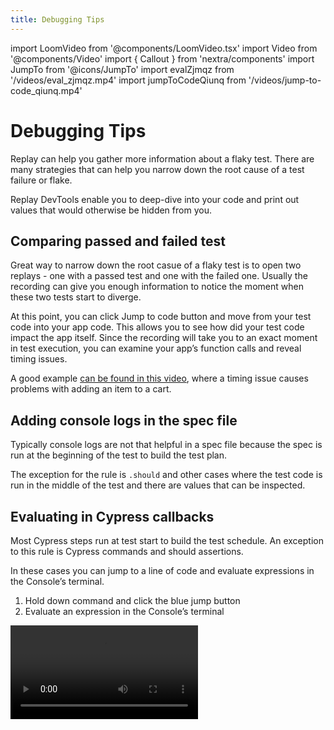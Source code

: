```yaml
---
title: Debugging Tips
---
```


import LoomVideo from '@components/LoomVideo.tsx'
import Video from '@components/Video'
import { Callout } from 'nextra/components'
import JumpTo from '@icons/JumpTo'
import evalZjmqz from '/videos/eval_zjmqz.mp4'
import jumpToCodeQiunq from '/videos/jump-to-code_qiunq.mp4'

# Debugging Tips

Replay can help you gather more information about a flaky test. There are many strategies that can help you narrow down the root cause of a test failure or flake.

Replay DevTools enable you to deep-dive into your code and print out values that would otherwise be hidden from you.

## Comparing passed and failed test

Great way to narrow down the root casue of a flaky test is to open two replays - one with a passed test and one with the failed one. Usually the recording can give you enough information to notice the moment when these two tests start to diverge.

At this point, you can click <span className='mx-1.5 font-mono bg-blue-500 text-white rounded-3xl px-3 py-1'>Jump to code <JumpTo className="w-5 h-5 inline-block p-0.5 mb-0.5" /></span> button and move from your test code into your app code. This allows you to see how did your test code impact the app itself. Since the recording will take you to an exact moment in test execution, you can examine your app’s function calls and reveal timing issues.

A good example [can be found in this video](https://www.youtube.com/watch?v=4wL8Qi9vjho), where a timing issue causes problems with adding an item to a cart.

## Adding console logs in the spec file

<LoomVideo src="https://www.loom.com/embed/64839a8f075a41cabf105d671cc48a07" />

Typically console logs are not that helpful in a spec file because the spec is run at the beginning of the test to build the test plan.

The exception for the rule is `.should` and other cases where the test code is run in the middle of the test and there are values that can be inspected.

## Evaluating in Cypress callbacks

Most Cypress steps run at test start to build the test schedule. An exception to this rule is Cypress commands and should assertions.

In these cases you can jump to a line of code and evaluate expressions in the Console’s terminal.

1. Hold down command and click the blue jump button
2. Evaluate an expression in the Console’s terminal

<Video src={evalZjmqz} />

## Jump to application events

With Replay you can jump from a test `cy.click(){:js}` command into your React component’s `onClick{:js}` hander. In the example below, we jump from the test’s click command into the Todo app’s `handleEdit{:js}` callback.

<Video src={jumpToCodeQiunq} />

## Test burn-in

Rerunning your test repeatedly can be a helpful ways to catch a test flake. This strategy can sometimes be easier if you want to quickly record a flake locally.

```js filename="cypress/e2e/login.js"
describe(`Verify "Login" is visible. Test: ${i}`, () => {
  for (let i = 0; i < 3; i++) {
    it('finds the Login link in the header', () => {
      // Place code inside the loop that you want to repeat
    })
  }
})
```

To run your the test, use following command:

```sh
npx cypress run --spec cypress/e2e/login.js --browser replay-chromium
```

<Callout type="default" emoji="💡">
Pro tip: You can use `@cypress/grep` package to repeat your tests without changing code in your spec. Read more about it [in the package readme](https://www.npmjs.com/package/@cypress/grep#burn-repeat-tests).
</Callout>

When running locally, you can use [Replay CLI](/replay-cli/commands) to manually upload your recordings to Replay Dashboard.

```sh
npx @replayio/replay upload-all
```

## Great articles on test flakiness

- [8 Common mistakes in Cypress](https://filiphric.com/8-common-mistakes-in-cypress-and-how-to-avoid-them) by Filip Hric
- [Identifying code smells in Cypress](https://codingitwrong.com/2020/10/09/identifying-code-smells-in-cypress) by Josh
- [Ways of fixing flaky tests](https://kailash-pathak.medium.com/ways-of-fixing-flaky-tests-in-cypress-840329d759e5) by Kailash Pathak
- [3 Practices to Reduce Flakiness](https://spin.atomicobject.com/2021/07/20/reduce-flakiness-cypress-tests/) by Jori Gelbaugh
- [Getting Rid Of A Living Nightmare In Testing](https://www.smashingmagazine.com/2021/04/flaky-tests-living-nightmare/) by Ramona Schwering
- [Methods for identifying and dealing with flaky tests](https://www.youtube.com/watch?v=38pW08_nY_k) by Jason Palmer
